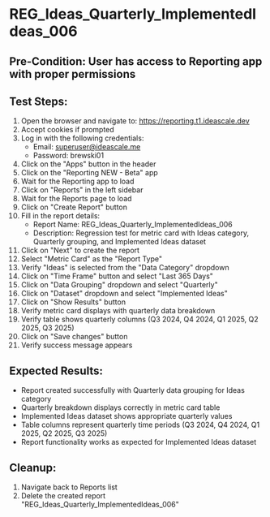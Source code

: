 # REG_Ideas_Quarterly_ImplementedIdeas_006

## Pre-Condition: User has access to Reporting app with proper permissions

## Test Steps:
1. Open the browser and navigate to: https://reporting.t1.ideascale.dev
2. Accept cookies if prompted
3. Log in with the following credentials:
   - Email: superuser@ideascale.me
   - Password: brewski01
4. Click on the "Apps" button in the header
5. Click on the "Reporting NEW - Beta" app
6. Wait for the Reporting app to load
7. Click on "Reports" in the left sidebar
8. Wait for the Reports page to load
9. Click on "Create Report" button
10. Fill in the report details:
    - Report Name: REG_Ideas_Quarterly_ImplementedIdeas_006
    - Description: Regression test for metric card with Ideas category, Quarterly grouping, and Implemented Ideas dataset
11. Click on "Next" to create the report
12. Select "Metric Card" as the "Report Type"
13. Verify "Ideas" is selected from the "Data Category" dropdown
14. Click on "Time Frame" button and select "Last 365 Days"
15. Click on "Data Grouping" dropdown and select "Quarterly"
16. Click on "Dataset" dropdown and select "Implemented Ideas"
17. Click on "Show Results" button
18. Verify metric card displays with quarterly data breakdown
19. Verify table shows quarterly columns (Q3 2024, Q4 2024, Q1 2025, Q2 2025, Q3 2025)
20. Click on "Save changes" button
21. Verify success message appears

## Expected Results:
- Report created successfully with Quarterly data grouping for Ideas category
- Quarterly breakdown displays correctly in metric card table
- Implemented Ideas dataset shows appropriate quarterly values
- Table columns represent quarterly time periods (Q3 2024, Q4 2024, Q1 2025, Q2 2025, Q3 2025)
- Report functionality works as expected for Implemented Ideas dataset

## Cleanup:
1. Navigate back to Reports list
2. Delete the created report "REG_Ideas_Quarterly_ImplementedIdeas_006"